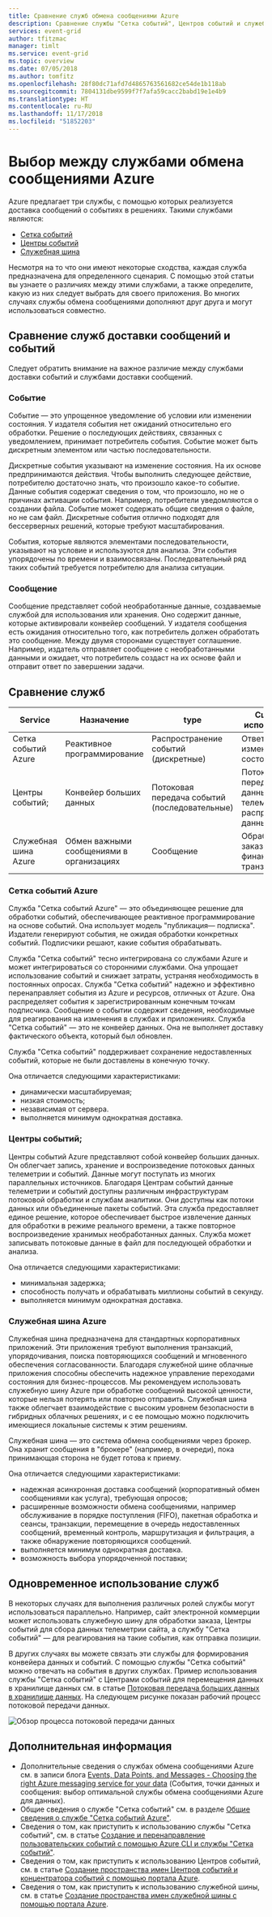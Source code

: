 ```yaml
---
title: Сравнение служб обмена сообщениями Azure
description: Сравнение службы "Сетка событий", Центров событий и служебной шины Azure. Рекомендации по выбору служб для различных сценариев.
services: event-grid
author: tfitzmac
manager: timlt
ms.service: event-grid
ms.topic: overview
ms.date: 07/05/2018
ms.author: tomfitz
ms.openlocfilehash: 28f80dc71afd7d4865763561682ce54de1b118ab
ms.sourcegitcommit: 7804131dbe9599f7f7afa59cacc2babd19e1e4b9
ms.translationtype: HT
ms.contentlocale: ru-RU
ms.lasthandoff: 11/17/2018
ms.locfileid: "51852203"
---
```

# <a name="choose-between-azure-services-that-deliver-messages"></a>Выбор между службами обмена сообщениями Azure

Azure предлагает три службы, с помощью которых реализуется доставка сообщений о событиях в решениях. Такими службами являются:

* [Сетка событий](/azure/event-grid/)
* [Центры событий](/azure/event-hubs/)
* [Служебная шина](/azure/service-bus-messaging/)

Несмотря на то что они имеют некоторые сходства, каждая служба предназначена для определенного сценария. С помощью этой статьи вы узнаете о различиях между этими службами, а также определите, какую из них следует выбрать для своего приложения. Во многих случаях службы обмена сообщениями дополняют друг друга и могут использоваться совместно.

## <a name="event-vs-message-services"></a>Сравнение служб доставки сообщений и событий

Следует обратить внимание на важное различие между службами доставки событий и службами доставки сообщений.

### <a name="event"></a>Событие

Событие — это упрощенное уведомление об условии или изменении состояния. У издателя события нет ожиданий относительно его обработки. Решение о последующих действиях, связанных с уведомлением, принимает потребитель события. Событие может быть дискретным элементом или частью последовательности.

Дискретные события указывают на изменение состояния. На их основе предпринимаются действия. Чтобы выполнить следующее действие, потребителю достаточно знать, что произошло какое-то событие. Данные события содержат сведения о том, что произошло, но не о причинах активации события. Например, потребители уведомляются о создании файла. Событие может содержать общие сведения о файле, но не сам файл. Дискретные события отлично подходят для бессерверных решений, которые требуют масштабирования.

События, которые являются элементами последовательности, указывают на условие и используются для анализа. Эти события упорядочены по времени и взаимосвязаны. Последовательный ряд таких событий требуется потребителю для анализа ситуации.

### <a name="message"></a>Сообщение

Сообщение представляет собой необработанные данные, создаваемые службой для использования или хранения. Оно содержит данные, которые активировали конвейер сообщений. У издателя сообщения есть ожидания относительно того, как потребитель должен обработать это сообщение. Между двумя сторонами существует соглашение. Например, издатель отправляет сообщение с необработанными данными и ожидает, что потребитель создаст на их основе файл и отправит ответ по завершении задачи.

## <a name="comparison-of-services"></a>Сравнение служб

| Service | Назначение | type | Сценарии использования |
| ------- | ------- | ---- | ----------- |
| Сетка событий Azure | Реактивное программирование | Распространение событий (дискретные) | Ответ на изменение состояния |
| Центры событий; | Конвейер больших данных | Потоковая передача событий (последовательные) | Потоковая передача данных телеметрии и распределенных данных |
| Служебная шина Azure | Обмен важными сообщениями в организациях | Сообщение | Обработка заказов и финансовых транзакций |

### <a name="event-grid"></a>Сетка событий Azure

Служба "Сетка событий Azure" — это объединяющее решение для обработки событий, обеспечивающее реактивное программирование на основе событий. Она использует модель "публикация— подписка". Издатели генерируют события, не ожидая обработки конкретных событий. Подписчики решают, какие события обрабатывать.

Служба "Сетка событий" тесно интегрирована со службами Azure и может интегрироваться со сторонними службами. Она упрощает использование событий и снижает затраты, устраняя необходимость в постоянных опросах. Служба "Сетка событий" надежно и эффективно перенаправляет события из Azure и ресурсов, отличных от Azure. Она распределяет события к зарегистрированным конечным точкам подписчика. Сообщение о событии содержит сведения, необходимые для реагирования на изменения в службах и приложениях. Служба "Сетка событий" — это не конвейер данных. Она не выполняет доставку фактического объекта, который был обновлен.

Служба "Сетка событий" поддерживает сохранение недоставленных событий, которые не были доставлены в конечную точку.

Она отличается следующими характеристиками:

* динамически масштабируемая;
* низкая стоимость;
* независимая от сервера.
* выполняется минимум однократная доставка.

### <a name="event-hubs"></a>Центры событий;

Центры событий Azure представляют собой конвейер больших данных. Он облегчает запись, хранение и воспроизведение потоковых данных телеметрии и событий. Данные могут поступать из многих параллельных источников. Благодаря Центрам событий данные телеметрии и событий доступны различным инфраструктурам потоковой обработки и службам аналитики. Они доступны как потоки данных или объединенные пакеты событий. Эта служба предоставляет единое решение, которое обеспечивает быстрое извлечение данных для обработки в режиме реального времени, а также повторное воспроизведение хранимых необработанных данных. Служба может записывать потоковые данные в файл для последующей обработки и анализа.

Она отличается следующими характеристиками:

* минимальная задержка;
* способность получать и обрабатывать миллионы событий в секунду.
* выполняется минимум однократная доставка.

### <a name="service-bus"></a>Служебная шина Azure

Служебная шина предназначена для стандартных корпоративных приложений. Эти приложения требуют выполнения транзакций, упорядочивания, поиска повторяющихся сообщений и мгновенного обеспечения согласованности. Благодаря служебной шине облачные приложения способны обеспечить надежное управление переходами состояния для бизнес-процессов. Мы рекомендуем использовать служебную шину Azure при обработке сообщений высокой ценности, которые нельзя потерять или повторно отправить. Служебная шина также облегчает взаимодействие с высоким уровнем безопасности в гибридных облачных решениях, и с ее помощью можно подключить имеющиеся локальные системы к этим решениям.

Служебная шина — это система обмена сообщениями через брокер. Она хранит сообщения в "брокере" (например, в очереди), пока принимающая сторона не будет готова к приему.

Она отличается следующими характеристиками:

* надежная асинхронная доставка сообщений (корпоративный обмен сообщениями как услуга), требующая опросов;
* расширенные возможности обмена сообщениями, например обслуживание в порядке поступления (FIFO), пакетная обработка и сеансы, транзакции, перемещение в очередь недоставленных сообщений, временный контроль, маршрутизация и фильтрация, а также обнаружение повторяющихся сообщений.
* выполняется минимум однократная доставка.
* возможность выбора упорядоченной поставки;

## <a name="use-the-services-together"></a>Одновременное использование служб

В некоторых случаях для выполнения различных ролей службы могут использоваться параллельно. Например, сайт электронной коммерции может использовать служебную шину для обработки заказа, Центры событий для сбора данных телеметрии сайта, а службу "Сетка событий" — для реагирования на такие события, как отправка позиции.

В других случаях вы можете связать эти службы для формирования конвейера данных и событий. С помощью службы "Сетка событий" можно отвечать на события в других службах. Пример использования службы "Сетка событий" с Центрами событий для перемещения данных в хранилище данных см. в статье [Потоковая передача больших данных в хранилище данных](event-grid-event-hubs-integration.md). На следующем рисунке показан рабочий процесс потоковой передачи данных.

![Обзор процесса потоковой передачи данных](./media/compare-messaging-services/overview.png)

## <a name="next-steps"></a>Дополнительная информация

* Дополнительные сведения о службах обмена сообщениями Azure см. в записи блога [Events, Data Points, and Messages - Choosing the right Azure messaging service for your data](https://azure.microsoft.com/blog/events-data-points-and-messages-choosing-the-right-azure-messaging-service-for-your-data/) (События, точки данных и сообщения: выбор оптимальной службы обмена сообщениями Azure для данных).
* Общие сведения о службе "Сетка событий" см. в разделе [Общие сведения о службе "Сетка событий Azure"](overview.md).
* Сведения о том, как приступить к использованию службы "Сетка событий", см. в статье [Создание и перенаправление пользовательских событий с помощью Azure CLI и службы "Сетка событий"](custom-event-quickstart.md).
* Сведения о том, как приступить к использованию Центров событий, см. в статье [Создание пространства имен Центров событий и концентратора событий с помощью портала Azure](../event-hubs/event-hubs-create.md).
* Сведения о том, как приступить к использованию служебной шины, см. в статье [Создание пространства имен служебной шины с помощью портала Azure](../service-bus-messaging/service-bus-create-namespace-portal.md).
